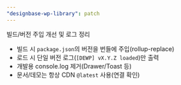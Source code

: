 ```yaml
---
"designbase-wp-library": patch
---
```


빌드/버전 주입 개선 및 로그 정리

- 빌드 시 `package.json`의 버전을 번들에 주입(rollup-replace)
- 로드 시 단일 버전 로그(`[DEWP] vX.Y.Z loaded`)만 출력
- 개발용 console.log 제거(Drawer/Toast 등)
- 문서/데모는 항상 CDN `@latest` 사용(연결 확인)


